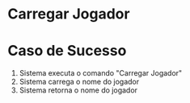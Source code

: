 # Carregar Jogador

# Caso de Sucesso
1. Sistema executa o comando "Carregar Jogador"
2. Sistema carrega o nome do jogador
3. Sistema retorna o nome do jogador